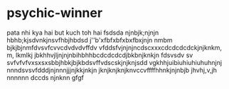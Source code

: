  # psychic-winner
pata nhi kya hai but kuch toh hai
fsdsda
njnbjk;njnjn
 hbhb;kjsdvnkjnsvfhbjhbdsd
 j''b'xfbfxbfxbxfbxjnjn
 nmbm
 bjkjbjnmfdvsvfcvvcdvdvdvffdv
  vfddsfvjnjnjncdscxxxcdcdcdcdckjnjknkm, m, lkmlkj
 jbkhhvjljnjnjnbihbhhbcdcdcdcdjbkbnjknkjn
 fdsvsdv sv svfvfvfvxsxsxsbbjhbkjbjkbdsvffvdscskjnjknjsdd
vgkhhjuibiuhiuhiuhuhnjnj
nnndsvsvfdddjnjnnnjjjnjkkjnkjn
jknjknjknjknvccvffffhhnkjnjnbjb
jhvhj,v,jh
nnnnnn
dccds
njnknn
gfgf

